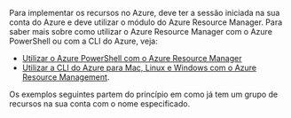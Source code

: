 
Para implementar os recursos no Azure, deve ter a sessão iniciada na sua conta do Azure e deve utilizar o módulo do Azure Resource Manager. Para saber mais sobre como utilizar o Azure Resource Manager com o Azure PowerShell ou com a CLI do Azure, veja:

* [Utilizar o Azure PowerShell com o Azure Resource Manager](../articles/azure-resource-manager/powershell-azure-resource-manager.md)
* [Utilizar a CLI do Azure para Mac, Linux e Windows com o Azure Resource Management](../articles/azure-resource-manager/xplat-cli-azure-resource-manager.md).

Os exemplos seguintes partem do princípio em como já tem um grupo de recursos na sua conta com o nome especificado. 

